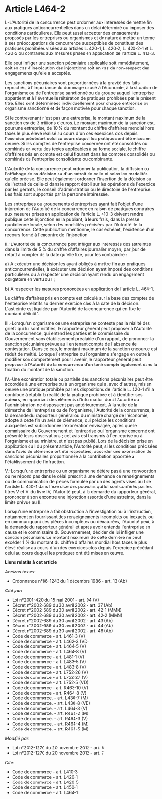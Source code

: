 # Article L464-2

I.-L'Autorité de la concurrence peut ordonner aux intéressés de mettre fin aux pratiques anticoncurrentielles dans un délai
déterminé ou imposer des conditions particulières. Elle peut aussi accepter des engagements proposés par les entreprises ou
organismes et de nature à mettre un terme à ses préoccupations de concurrence susceptibles de constituer des pratiques
prohibées visées aux articles L. 420-1, L. 420-2, L. 420-2-1 et L. 420-5 ou contraires aux mesures prises en application de
l'article L. 410-3. 

Elle peut infliger une sanction pécuniaire applicable soit immédiatement, soit en cas d'inexécution des injonctions soit en
cas de non-respect des engagements qu'elle a acceptés. 

Les sanctions pécuniaires sont proportionnées à la gravité des faits reprochés, à l'importance du dommage causé à l'économie,
à la situation de l'organisme ou de l'entreprise sanctionné ou du groupe auquel l'entreprise appartient et à l'éventuelle
réitération de pratiques prohibées par le présent titre. Elles sont déterminées individuellement pour chaque entreprise ou
organisme sanctionné et de façon motivée pour chaque sanction. 

Si le contrevenant n'est pas une entreprise, le montant maximum de la sanction est de 3 millions d'euros. Le montant maximum
de la sanction est, pour une entreprise, de 10 % du montant du chiffre d'affaires mondial hors taxes le plus élevé réalisé au
cours d'un des exercices clos depuis l'exercice précédant celui au cours duquel les pratiques ont été mises en oeuvre. Si les
comptes de l'entreprise concernée ont été consolidés ou combinés en vertu des textes applicables à sa forme sociale, le
chiffre d'affaires pris en compte est celui figurant dans les comptes consolidés ou combinés de l'entreprise consolidante ou
combinante. 

L'Autorité de la concurrence peut ordonner la publication, la diffusion ou l'affichage de sa décision ou d'un extrait de
celle-ci selon les modalités qu'elle précise. Elle peut également ordonner l'insertion de la décision ou de l'extrait de
celle-ci dans le rapport établi sur les opérations de l'exercice par les gérants, le conseil d'administration ou le
directoire de l'entreprise. Les frais sont supportés par la personne intéressée. 

Les entreprises ou groupements d'entreprises ayant fait l'objet d'une injonction de l'Autorité de la concurrence en raison de
pratiques contraires aux mesures prises en application de l'article L. 410-3 doivent rendre publique cette injonction en la
publiant, à leurs frais, dans la presse quotidienne locale, selon des modalités précisées par l'Autorité de la concurrence.
Cette publication mentionne, le cas échéant, l'existence d'un recours formé à l'encontre de l'injonction. 

II.-L'Autorité de la concurrence peut infliger aux intéressés des astreintes dans la limite de 5 % du chiffre d'affaires
journalier moyen, par jour de retard à compter de la date qu'elle fixe, pour les contraindre : 

a) A exécuter une décision les ayant obligés à mettre fin aux pratiques anticoncurrentielles, à exécuter une décision ayant
imposé des conditions particulières ou à respecter une décision ayant rendu un engagement obligatoire en vertu du I ; 

b) A respecter les mesures prononcées en application de l'article L. 464-1. 

Le chiffre d'affaires pris en compte est calculé sur la base des comptes de l'entreprise relatifs au dernier exercice clos à
la date de la décision. L'astreinte est liquidée par l'Autorité de la concurrence qui en fixe le montant définitif. 

III.-Lorsqu'un organisme ou une entreprise ne conteste pas la réalité des griefs qui lui sont notifiés, le rapporteur général
peut proposer à l'Autorité de la concurrence, qui entend les parties et le commissaire du Gouvernement sans établissement
préalable d'un rapport, de prononcer la sanction pécuniaire prévue au I en tenant compte de l'absence de contestation. Dans
ce cas, le montant maximum de la sanction encourue est réduit de moitié. Lorsque l'entreprise ou l'organisme s'engage en
outre à modifier son comportement pour l'avenir, le rapporteur général peut proposer à l'Autorité de la concurrence d'en
tenir compte également dans la fixation du montant de la sanction. 

IV.-Une exonération totale ou partielle des sanctions pécuniaires peut être accordée à une entreprise ou à un organisme qui
a, avec d'autres, mis en oeuvre une pratique prohibée par les dispositions de l'article L. 420-1 s'il a contribué à établir
la réalité de la pratique prohibée et à identifier ses auteurs, en apportant des éléments d'information dont l'Autorité ou
l'administration ne disposaient pas antérieurement. A la suite de la démarche de l'entreprise ou de l'organisme, l'Autorité
de la concurrence, à la demande du rapporteur général ou du ministre chargé de l'économie, adopte à cette fin un avis de
clémence, qui précise les conditions auxquelles est subordonnée l'exonération envisagée, après que le commissaire du
Gouvernement et l'entreprise ou l'organisme concerné ont présenté leurs observations ; cet avis est transmis à l'entreprise
ou à l'organisme et au ministre, et n'est pas publié. Lors de la décision prise en application du I du présent article,
l'Autorité peut, si les conditions précisées dans l'avis de clémence ont été respectées, accorder une exonération de
sanctions pécuniaires proportionnée à la contribution apportée à l'établissement de l'infraction. 

V.-Lorsqu'une entreprise ou un organisme ne défère pas à une convocation ou ne répond pas dans le délai prescrit à une
demande de renseignements ou de communication de pièces formulée par un des agents visés au I de l'article L. 450-1 dans
l'exercice des pouvoirs qui lui sont conférés par les titres V et VI du livre IV, l'Autorité peut, à la demande du rapporteur
général, prononcer à son encontre une injonction assortie d'une astreinte, dans la limite prévue au II. 

Lorsqu'une entreprise a fait obstruction à l'investigation ou à l'instruction, notamment en fournissant des renseignements
incomplets ou inexacts, ou en communiquant des pièces incomplètes ou dénaturées, l'Autorité peut, à la demande du rapporteur
général, et après avoir entendu l'entreprise en cause et le commissaire du Gouvernement, décider de lui infliger une sanction
pécuniaire. Le montant maximum de cette dernière ne peut excéder 1 % du montant du chiffre d'affaires mondial hors taxes le
plus élevé réalisé au cours d'un des exercices clos depuis l'exercice précédant celui au cours duquel les pratiques ont été
mises en œuvre.

**Liens relatifs à cet article**

_Anciens textes_:

  - Ordonnance n°86-1243 du 1 décembre 1986 - art. 13 (Ab)

_Cité par_:

  - Loi n°2001-420 du 15 mai 2001 - art. 94 (V)
  - Décret n°2002-689 du 30 avril 2002 - art. 37 (Ab)
  - Décret n°2002-689 du 30 avril 2002 - art. 42-1 (MMN)
  - Décret n°2002-689 du 30 avril 2002 - art. 42-2 (MMN)
  - Décret n°2002-689 du 30 avril 2002 - art. 43 (Ab)
  - Décret n°2002-689 du 30 avril 2002 - art. 44 (Ab)
  - Décret n°2002-689 du 30 avril 2002 - art. 46 (Ab)
  - Code de commerce - art. L461-3 (V)
  - Code de commerce - art. L462-3 (VD)
  - Code de commerce - art. L464-5 (V)
  - Code de commerce - art. L464-8 (V)
  - Code de commerce - art. L481-1 (V)
  - Code de commerce - art. L483-5 (V)
  - Code de commerce - art. L483-8 (V)
  - Code de commerce - art. L752-26 (V)
  - Code de commerce - art. L752-27 (V)
  - Code de commerce - art. L752-5 (VD)
  - Code de commerce - art. R463-10 (V)
  - Code de commerce - art. R464-8 (V)
  - Code de commerce. - art. L430-7 (M)
  - Code de commerce. - art. L430-8 (VD)
  - Code de commerce. - art. L464-3 (V)
  - Code de commerce. - art. R464-2 (M)
  - Code de commerce. - art. R464-3 (V)
  - Code de commerce. - art. R464-4 (M)
  - Code de commerce. - art. R464-5 (M)

_Modifié par_:

  - Loi n°2012-1270 du 20 novembre 2012 - art. 6
  - Loi n°2012-1270 du 20 novembre 2012 - art. 7

_Cite_:

  - Code de commerce - art. L410-3
  - Code de commerce - art. L420-1
  - Code de commerce - art. L420-5
  - Code de commerce - art. L450-1
  - Code de commerce - art. L464-1
